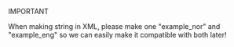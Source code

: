 IMPORTANT

When making string in XML, please make one "example_nor" and "example_eng" so we can easily make it compatible with both later!
